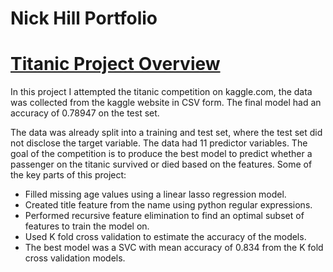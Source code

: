 # Nick Hill Portfolio

# [Titanic Project Overview](https://github.com/nickhill97/titanic)

In this project I attempted the titanic competition on kaggle.com, the data was collected from the kaggle website in CSV form. The final model had an accuracy of 0.78947 on the test set.

The data was already split into a training and test set, where the test set did not disclose the target variable. The data had 11 predictor variables. The goal of the competition is to produce the best model to predict whether a passenger on the titanic survived or died based on the features. Some of the key parts of this project:

- Filled missing age values using a linear lasso regression model.
- Created title feature from the name using python regular expressions.
- Performed recursive feature elimination to find an optimal subset of features to train the model on.
- Used K fold cross validation to estimate the accuracy of the models.
- The best model was a SVC with mean accuracy of 0.834 from the K fold cross validation models.



